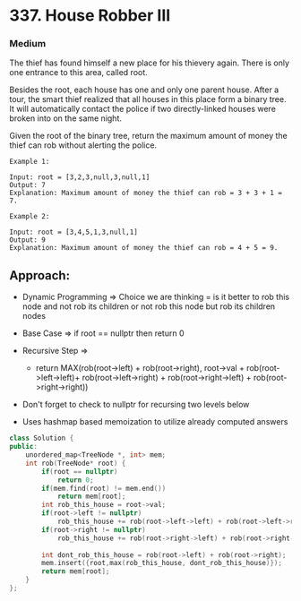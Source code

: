 # 337. House Robber III
### Medium

The thief has found himself a new place for his thievery again. There is only one entrance to this area, called root.

Besides the root, each house has one and only one parent house. After a tour, the smart thief realized that all houses in this place form a binary tree. It will automatically contact the police if two directly-linked houses were broken into on the same night.

Given the root of the binary tree, return the maximum amount of money the thief can rob without alerting the police.


    Example 1:

    Input: root = [3,2,3,null,3,null,1]
    Output: 7
    Explanation: Maximum amount of money the thief can rob = 3 + 3 + 1 = 7.

    Example 2:

    Input: root = [3,4,5,1,3,null,1]
    Output: 9
    Explanation: Maximum amount of money the thief can rob = 4 + 5 = 9.
## Approach:
* Dynamic Programming => Choice we are thinking = is it better to rob this node and not rob its children or not rob this node but rob its children nodes

* Base Case => if root == nullptr then return 0

* Recursive Step => 
    * return MAX(rob(root->left) + rob(root->right), root->val + rob(root->left->left)+ rob(root->left->right) + rob(root->right->left) + rob(root->right->right))
* Don't forget to check to nullptr for recursing two levels below
* Uses hashmap based memoization to utilize already computed answers


```cpp
class Solution {
public:
    unordered_map<TreeNode *, int> mem;
    int rob(TreeNode* root) {
        if(root == nullptr)
            return 0;
        if(mem.find(root) != mem.end())
            return mem[root];
        int rob_this_house = root->val;
        if(root->left != nullptr)
            rob_this_house += rob(root->left->left) + rob(root->left->right);
        if(root->right != nullptr)
            rob_this_house += rob(root->right->left) + rob(root->right->right);
        
        int dont_rob_this_house = rob(root->left) + rob(root->right);
        mem.insert({root,max(rob_this_house, dont_rob_this_house)});
        return mem[root];
    }
};
```